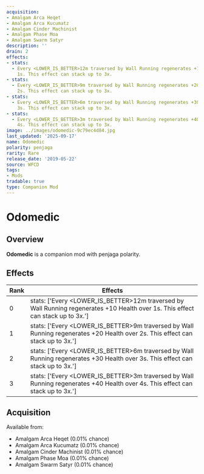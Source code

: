 ```yaml
---
acquisition:
- Amalgam Arca Heqet
- Amalgam Arca Kucumatz
- Amalgam Cinder Machinist
- Amalgam Phase Moa
- Amalgam Swarm Satyr
description: ''
drain: 2
effects:
- stats:
  - Every <LOWER_IS_BETTER>12m traversed by Wall Running regenerates +10 Health over
    1s. This effect can stack up to 3x.
- stats:
  - Every <LOWER_IS_BETTER>9m traversed by Wall Running regenerates +20 Health over
    2s. This effect can stack up to 3x.
- stats:
  - Every <LOWER_IS_BETTER>6m traversed by Wall Running regenerates +30 Health over
    3s. This effect can stack up to 3x.
- stats:
  - Every <LOWER_IS_BETTER>3m traversed by Wall Running regenerates +40 Health over
    4s. This effect can stack up to 3x.
image: ../images/odomedic-9c79ec4d84.jpg
last_updated: '2025-09-17'
name: Odomedic
polarity: penjaga
rarity: Rare
release_date: '2019-05-22'
source: WFCD
tags:
- Mods
tradable: true
type: Companion Mod
---
```


# Odomedic

## Overview

**Odomedic** is a companion mod with penjaga polarity.

## Effects

| Rank | Effects |
|------|----------|
| 0 | stats: ['Every <LOWER_IS_BETTER>12m traversed by Wall Running regenerates +10 Health over 1s. This effect can stack up to 3x.'] |
| 1 | stats: ['Every <LOWER_IS_BETTER>9m traversed by Wall Running regenerates +20 Health over 2s. This effect can stack up to 3x.'] |
| 2 | stats: ['Every <LOWER_IS_BETTER>6m traversed by Wall Running regenerates +30 Health over 3s. This effect can stack up to 3x.'] |
| 3 | stats: ['Every <LOWER_IS_BETTER>3m traversed by Wall Running regenerates +40 Health over 4s. This effect can stack up to 3x.'] |

## Acquisition

Available from:
- Amalgam Arca Heqet (0.01% chance)
- Amalgam Arca Kucumatz (0.01% chance)
- Amalgam Cinder Machinist (0.01% chance)
- Amalgam Phase Moa (0.01% chance)
- Amalgam Swarm Satyr (0.01% chance)

